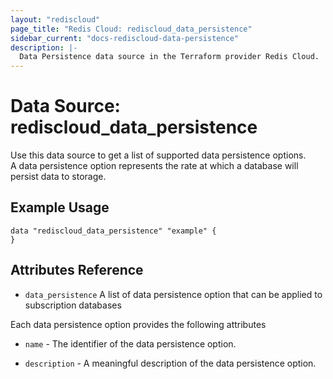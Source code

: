 ```yaml
---
layout: "rediscloud"
page_title: "Redis Cloud: rediscloud_data_persistence"
sidebar_current: "docs-rediscloud-data-persistence"
description: |-
  Data Persistence data source in the Terraform provider Redis Cloud.
---
```


# Data Source: rediscloud_data_persistence

Use this data source to get a list of supported data persistence options.  
A data persistence option represents the rate at which a database will persist data to storage.

## Example Usage

```hcl
data "rediscloud_data_persistence" "example" {
}
```


## Attributes Reference

* `data_persistence` A list of data persistence option that can be applied to subscription databases

Each data persistence option provides the following attributes

* `name` - The identifier of the data persistence option.

* `description` - A meaningful description of the data persistence option.
